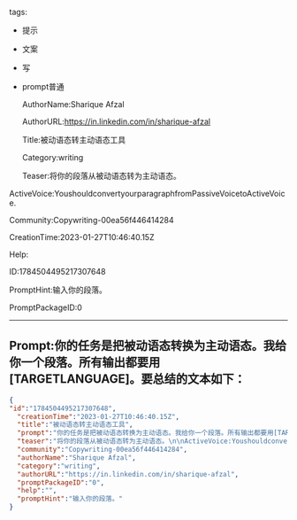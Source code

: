   tags: 
- 提示
- 文案
- 写
- prompt普通

  AuthorName:Sharique Afzal

  AuthorURL:https://in.linkedin.com/in/sharique-afzal

  Title:被动语态转主动语态工具

  Category:writing

  Teaser:将你的段落从被动语态转为主动语态。

ActiveVoice:YoushouldconvertyourparagraphfromPassiveVoicetoActiveVoice.

  Community:Copywriting-00ea56f446414284

  CreationTime:2023-01-27T10:46:40.15Z

  Help:

  ID:1784504495217307648

  PromptHint:输入你的段落。

  PromptPackageID:0

  ---

  ## Prompt:你的任务是把被动语态转换为主动语态。我给你一个段落。所有输出都要用[TARGETLANGUAGE]。要总结的文本如下：

  ```json
  {
  "id":"1784504495217307648",
    "creationTime":"2023-01-27T10:46:40.15Z",
    "title":"被动语态转主动语态工具",
    "prompt":"你的任务是把被动语态转换为主动语态。我给你一个段落。所有输出都要用[TARGETLANGUAGE]。要总结的文本如下：",
    "teaser":"将你的段落从被动语态转为主动语态。\n\nActiveVoice:YoushouldconvertyourparagraphfromPassiveVoicetoActiveVoice.",
    "community":"Copywriting-00ea56f446414284",
    "authorName":"Sharique Afzal",
    "category":"writing",
    "authorURL":"https://in.linkedin.com/in/sharique-afzal",
    "promptPackageID":"0",
    "help":"",
    "promptHint":"输入你的段落。"
  }
  ```

